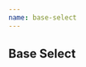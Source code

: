 ```yaml
---
name: base-select
---
```


## Base Select

<base-knobs src="./components.json" name="base-select">
  <base-select>
    <base-option value="halla"></base-option>
    <base-option value="halla2"></base-option>
    <base-option value="halla3"></base-option>
  </base-select>
</base-knobs>
